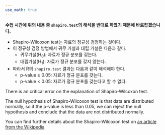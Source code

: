 ```yaml
---
use_math: true
---
```

__수업 시간에 위의 내용 중 `shapiro.test`의 해석을 반대로 하였기 때문에 바로잡겠습니다.__

* Shapiro-Wilcoxon test는 자료의 정규성 검정하는 것이다.
* 이 정규성 검정 방법에서 귀무 가설과 대립 가설은 다음과 같다.
    * 귀무가설(H<sub>0</sub>): 자료가 정규 분포를 갖는다.
    * 대립가설(H<sub>1</sub>): 자료가 정규 분포를 갖지 않는다.
* 따라서 R의 `shapiro.test` 결과는 다음과 같이 해석해야 한다.
    * p-value $\ge$ 0.05: 자료가 정규 분포를 갖는다.
    * p-value $\lt$ 0.05: 자료가 정규 분포를 갖는다고 할 수 없다.



There is an critical error on the explanation of Shapiro-Wilcoxon test. 

The null hypothesis of Shapiro-Wilcoxon test is that data are distributed normally, so if the p-value is less than 0.05, we can reject the null hypothesis and conclude that the data are not distributed normally.   

You can find further details about the Shapiro-Wilcoxon test on [an article from the Wikipedia](https://en.wikipedia.org/wiki/Shapiro%E2%80%93Wilk_test)


